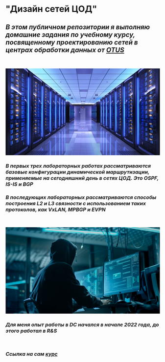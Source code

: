 # "Дизайн сетей ЦОД"

## _В этом публичном репозитории я выполняю домашние задания по учебному курсу, посвященному проектированию сетей в центрах обработки данных от [OTUS](https://otus.ru/)_

<br/>

![image](data_center.jpeg)

### _В первых трех лабораторных работах рассматриваются базовые конфигурации динамической маршрутизации, применяемые на сегодняшний день в сетях ЦОД. Это OSPF, IS-IS и BGP_

### _В последующих лабораторных рассматриваются способы построения L2 и L3 связности с использованием таких протоколов, как VxLAN, MPBGP и EVPN_

<br/>

![image](mr_robot.jpg)

### _Для меня опыт работы в DC начался в начале 2022 года, до этого работал в R&S_

<br/>

### _Ссылка на сам [курс](https://otus.ru/lessons/network_design/)_